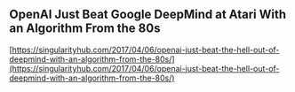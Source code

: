 ## OpenAI Just Beat Google DeepMind at Atari With an Algorithm From the 80s
  
  [https://singularityhub.com/2017/04/06/openai-just-beat-the-hell-out-of-deepmind-with-an-algorithm-from-the-80s/](https://singularityhub.com/2017/04/06/openai-just-beat-the-hell-out-of-deepmind-with-an-algorithm-from-the-80s/)